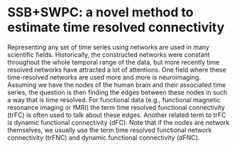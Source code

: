 # SSB+SWPC: a novel method to estimate time resolved connectivity

Representing any set of time series using networks are used in many scientific fields. Historically, the constructed networks were constant throughout the whole temporal range of the data, but more recently time resolved networks have attracted a lot of attentions. One field where these time-resolved networks are used more and more is neuroimaging. Assuming we have the nodes of the human brain and their associated time series, the question is then finding the edges between these nodes in such a way that is time resolved. For functional data (e.g., functional magnetic resonance imaging or fMRI) the term time resolved functional connectivity (trFC) is often used to talk about these edges. Another related term to trFC is dynamic functional connectivity (dFC). Note that if the nodes are network themselves, we usually use the term time resolved functional network connectivity (trFNC) and dynamic functional connectivity (dFNC).


